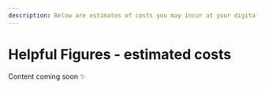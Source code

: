 ```yaml
---
description: Below are estimates of costs you may incur at your digital hackathon.
---
```


# Helpful Figures - estimated costs

Content coming soon ✨

